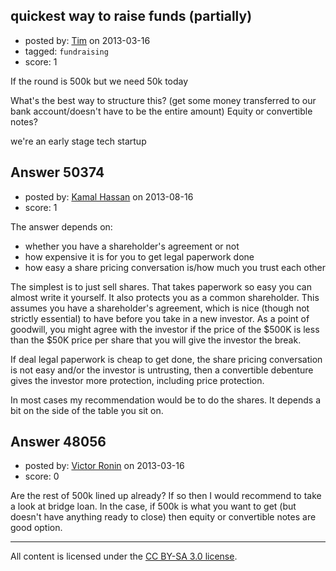 ## quickest way to raise funds (partially)

- posted by: [Tim](https://stackexchange.com/users/-1/25505-tim) on 2013-03-16
- tagged: `fundraising`
- score: 1

If the round is 500k but we need 50k today

What's the best way to structure this? (get some money transferred to our bank account/doesn't have to be the entire amount) Equity or convertible notes? 

we're an early stage tech startup


## Answer 50374

- posted by: [Kamal Hassan](https://stackexchange.com/users/-1/27332-kamal-hassan) on 2013-08-16
- score: 1

The answer depends on:

- whether you have a shareholder's agreement or not
- how expensive it is for you to get legal paperwork done
- how easy a share pricing conversation is/how much you trust each other

The simplest is to just sell shares. That takes paperwork so easy you can almost write it yourself. It also protects you as a common shareholder. This assumes you have a shareholder's agreement, which is nice (though not strictly essential) to have before you take in a new investor. As a point of goodwill, you might agree with the investor if the price of the $500K is less than the $50K price per share that you will give the investor the break.

If deal legal paperwork is cheap to get done, the share pricing conversation is not easy and/or the investor is untrusting, then a convertible debenture gives the investor more protection, including price protection.

In most cases my recommendation would be to do the shares. It depends a bit on the side of the table you sit on.


## Answer 48056

- posted by: [Victor Ronin](https://stackexchange.com/users/-1/21366-victor-ronin) on 2013-03-16
- score: 0

Are the rest of 500k lined up already? If so then I would recommend to take a look at bridge loan. In the case, if 500k is what you want to get (but doesn't have anything ready to close) then equity or convertible notes are good option.



---

All content is licensed under the [CC BY-SA 3.0 license](https://creativecommons.org/licenses/by-sa/3.0/).
